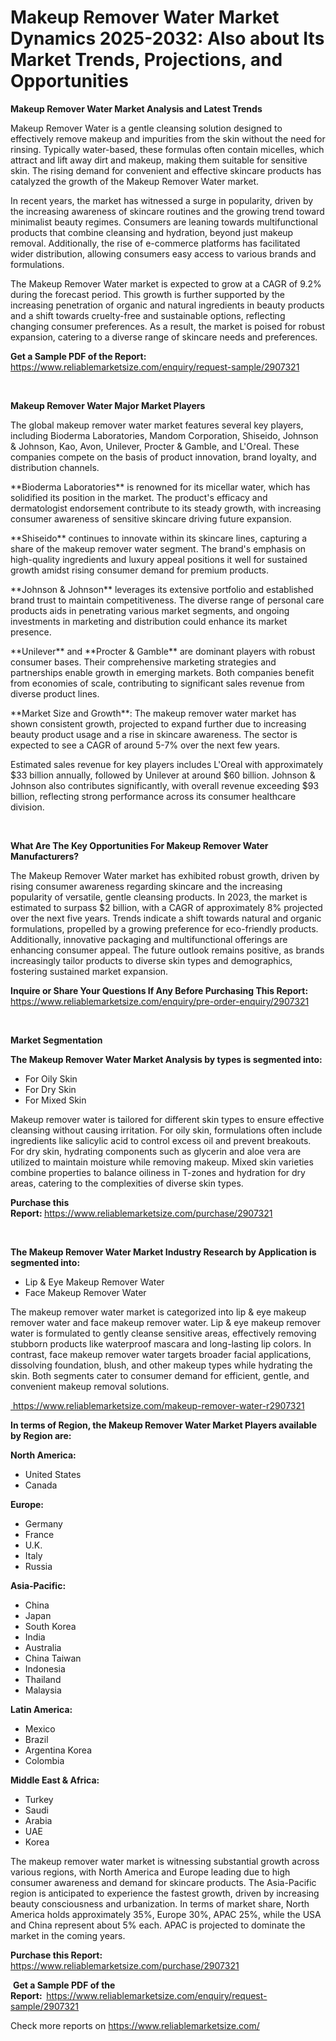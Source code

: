 <p><h1>Makeup Remover Water Market Dynamics 2025-2032: Also about Its Market Trends, Projections, and Opportunities</h1></p><p><strong>Makeup Remover Water Market Analysis and Latest Trends</strong></p>
<p><p>Makeup Remover Water is a gentle cleansing solution designed to effectively remove makeup and impurities from the skin without the need for rinsing. Typically water-based, these formulas often contain micelles, which attract and lift away dirt and makeup, making them suitable for sensitive skin. The rising demand for convenient and effective skincare products has catalyzed the growth of the Makeup Remover Water market.</p><p>In recent years, the market has witnessed a surge in popularity, driven by the increasing awareness of skincare routines and the growing trend toward minimalist beauty regimes. Consumers are leaning towards multifunctional products that combine cleansing and hydration, beyond just makeup removal. Additionally, the rise of e-commerce platforms has facilitated wider distribution, allowing consumers easy access to various brands and formulations.</p><p>The Makeup Remover Water market is expected to grow at a CAGR of 9.2% during the forecast period. This growth is further supported by the increasing penetration of organic and natural ingredients in beauty products and a shift towards cruelty-free and sustainable options, reflecting changing consumer preferences. As a result, the market is poised for robust expansion, catering to a diverse range of skincare needs and preferences.</p></p>
<p><strong>Get a Sample PDF of the Report:&nbsp;</strong> <a href="https://www.reliablemarketsize.com/enquiry/request-sample/2907321?utm_campaign=2996&utm_medium=2&utm_source=Github&utm_content=ia&utm_term=12032025&utm_id=makeup-remover-water">https://www.reliablemarketsize.com/enquiry/request-sample/2907321</a></p>
<p>&nbsp;</p>
<p><strong>Makeup Remover Water Major Market Players</strong></p>
<p><p>The global makeup remover water market features several key players, including Bioderma Laboratories, Mandom Corporation, Shiseido, Johnson & Johnson, Kao, Avon, Unilever, Procter & Gamble, and L'Oreal. These companies compete on the basis of product innovation, brand loyalty, and distribution channels.</p><p>**Bioderma Laboratories** is renowned for its micellar water, which has solidified its position in the market. The product's efficacy and dermatologist endorsement contribute to its steady growth, with increasing consumer awareness of sensitive skincare driving future expansion.</p><p>**Shiseido** continues to innovate within its skincare lines, capturing a share of the makeup remover water segment. The brand's emphasis on high-quality ingredients and luxury appeal positions it well for sustained growth amidst rising consumer demand for premium products.</p><p>**Johnson & Johnson** leverages its extensive portfolio and established brand trust to maintain competitiveness. The diverse range of personal care products aids in penetrating various market segments, and ongoing investments in marketing and distribution could enhance its market presence.</p><p>**Unilever** and **Procter & Gamble** are dominant players with robust consumer bases. Their comprehensive marketing strategies and partnerships enable growth in emerging markets. Both companies benefit from economies of scale, contributing to significant sales revenue from diverse product lines.</p><p>**Market Size and Growth**: The makeup remover water market has shown consistent growth, projected to expand further due to increasing beauty product usage and a rise in skincare awareness. The sector is expected to see a CAGR of around 5-7% over the next few years.</p><p>Estimated sales revenue for key players includes L'Oreal with approximately $33 billion annually, followed by Unilever at around $60 billion. Johnson & Johnson also contributes significantly, with overall revenue exceeding $93 billion, reflecting strong performance across its consumer healthcare division.</p></p>
<p>&nbsp;</p>
<p><strong>What Are The Key Opportunities For Makeup Remover Water Manufacturers?</strong></p>
<p><p>The Makeup Remover Water market has exhibited robust growth, driven by rising consumer awareness regarding skincare and the increasing popularity of versatile, gentle cleansing products. In 2023, the market is estimated to surpass $2 billion, with a CAGR of approximately 8% projected over the next five years. Trends indicate a shift towards natural and organic formulations, propelled by a growing preference for eco-friendly products. Additionally, innovative packaging and multifunctional offerings are enhancing consumer appeal. The future outlook remains positive, as brands increasingly tailor products to diverse skin types and demographics, fostering sustained market expansion.</p></p>
<p><strong>Inquire or Share Your Questions If Any Before Purchasing This Report:</strong> <a href="https://www.reliablemarketsize.com/enquiry/pre-order-enquiry/2907321?utm_campaign=2996&utm_medium=2&utm_source=Github&utm_content=ia&utm_term=12032025&utm_id=makeup-remover-water">https://www.reliablemarketsize.com/enquiry/pre-order-enquiry/2907321</a></p>
<p>&nbsp;</p>
<p><strong>Market Segmentation</strong></p>
<p><strong>The Makeup Remover Water Market Analysis by types is segmented into:</strong></p>
<p><ul><li>For Oily Skin</li><li>For Dry Skin</li><li>For Mixed Skin</li></ul></p>
<p><p>Makeup remover water is tailored for different skin types to ensure effective cleansing without causing irritation. For oily skin, formulations often include ingredients like salicylic acid to control excess oil and prevent breakouts. For dry skin, hydrating components such as glycerin and aloe vera are utilized to maintain moisture while removing makeup. Mixed skin varieties combine properties to balance oiliness in T-zones and hydration for dry areas, catering to the complexities of diverse skin types.</p></p>
<p><strong>Purchase this Report:&nbsp;</strong><a href="https://www.reliablemarketsize.com/purchase/2907321?utm_campaign=2996&utm_medium=2&utm_source=Github&utm_content=ia&utm_term=12032025&utm_id=makeup-remover-water">https://www.reliablemarketsize.com/purchase/2907321</a></p>
<p>&nbsp;</p>
<p><strong>The Makeup Remover Water Market Industry Research by Application is segmented into:</strong></p>
<p><ul><li>Lip & Eye Makeup Remover Water</li><li>Face Makeup Remover Water</li></ul></p>
<p><p>The makeup remover water market is categorized into lip & eye makeup remover water and face makeup remover water. Lip & eye makeup remover water is formulated to gently cleanse sensitive areas, effectively removing stubborn products like waterproof mascara and long-lasting lip colors. In contrast, face makeup remover water targets broader facial applications, dissolving foundation, blush, and other makeup types while hydrating the skin. Both segments cater to consumer demand for efficient, gentle, and convenient makeup removal solutions.</p></p>
<p><a href="https://www.reliablemarketsize.com/makeup-remover-water-r2907321?utm_campaign=2996&utm_medium=2&utm_source=Github&utm_content=ia&utm_term=12032025&utm_id=makeup-remover-water">&nbsp;https://www.reliablemarketsize.com/makeup-remover-water-r2907321</a></p>
<p><strong>In terms of Region, the Makeup Remover Water Market Players available by Region are:</strong></p>
<p>
    <p> <strong> North America: </strong>
        <ul>
            <li>United States</li>
            <li>Canada</li>
        </ul>
        </p> 
    <p> <strong> Europe: </strong>
        <ul>
            <li>Germany</li>
            <li>France</li>
            <li>U.K.</li>
            <li>Italy</li>
            <li>Russia</li>
        </ul>
        </p> 
    <p> <strong> Asia-Pacific: </strong>
        <ul>
            <li>China</li>
            <li>Japan</li>
            <li>South Korea</li>
            <li>India</li>
            <li>Australia</li>
            <li>China Taiwan</li>
            <li>Indonesia</li>
            <li>Thailand</li>
            <li>Malaysia</li>
        </ul>
        </p> 
    <p> <strong> Latin America: </strong>
        <ul>
            <li>Mexico</li>
            <li>Brazil</li>
            <li>Argentina Korea</li>
            <li>Colombia</li>
        </ul>
        </p> 
    <p> <strong> Middle East & Africa: </strong>
        <ul>
            <li>Turkey</li>
            <li>Saudi</li>
            <li>Arabia</li>
            <li>UAE</li>
            <li>Korea</li>
        </ul>
    </p>
    </p>
<p><p>The makeup remover water market is witnessing substantial growth across various regions, with North America and Europe leading due to high consumer awareness and demand for skincare products. The Asia-Pacific region is anticipated to experience the fastest growth, driven by increasing beauty consciousness and urbanization. In terms of market share, North America holds approximately 35%, Europe 30%, APAC 25%, while the USA and China represent about 5% each. APAC is projected to dominate the market in the coming years.</p></p>
<p><strong>Purchase this Report: </strong><a href="https://www.reliablemarketsize.com/purchase/2907321?utm_campaign=2996&utm_medium=2&utm_source=Github&utm_content=ia&utm_term=12032025&utm_id=makeup-remover-water">https://www.reliablemarketsize.com/purchase/2907321</a></p>
<p>&nbsp;<strong>Get a Sample PDF of the Report:&nbsp;&nbsp;</strong><a href="https://www.reliablemarketsize.com/enquiry/request-sample/2907321?utm_campaign=2996&utm_medium=2&utm_source=Github&utm_content=ia&utm_term=12032025&utm_id=makeup-remover-water">https://www.reliablemarketsize.com/enquiry/request-sample/2907321</a></p>
<p><strong></strong></p>
<p>Check more reports on <a href="https://www.reliablemarketsize.com/?utm_campaign=2996&utm_medium=2&utm_source=Github&utm_content=ia&utm_term=12032025&utm_id=makeup-remover-water">https://www.reliablemarketsize.com/</a></p>